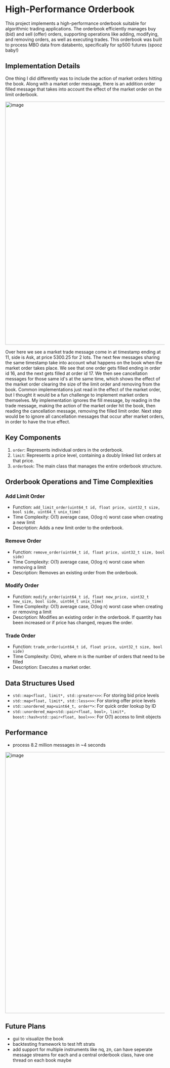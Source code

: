 # High-Performance Orderbook 

This project implements a high-performance orderbook suitable for algorithmic trading applications. The orderbook efficiently manages buy (bid) and sell (offer) orders, supporting operations like adding, modifying, and removing orders, as well as executing trades. This orderbook was built to process MBO data from databento, specifically for sp500 futures (spooz baby!)

## Implementation Details 

One thing I did differently was to include the action of market orders hitting the book. Along with a market order message, there is an addition order filled message that takes into account the effect of the market order on the limit orderbook. 

<img width="769" alt="image" src="https://github.com/user-attachments/assets/8c2e4505-78e2-4374-b3e9-344ca1f85fb6">

Over here we see a market trade message come in at timestamp ending at 11, side is Ask, at price 5300.25 for 2 lots. The next few messages sharing the same timestamp take into account what happens on the book when the market order takes place. We see that one order gets filled ending in order id 16, and the next gets filled at order id 17. We then see cancellation messages for those same id's at the same time, which shows the effect of the market order clearing the size of the limit order and removing from the book. Common implementations just read in the effect of the market order, but I thought it would be a fun challenge to implement market orders themselves. My implementation ignores the fill message, by reading in the trade message, making the action of the market order hit the book, then reading the cancellation message, removing the filled limit order. Next step would be to ignore all cancellation messages that occur after market orders, in order to have the true effect. 


## Key Components

1. `order`: Represents individual orders in the orderbook.
2. `limit`: Represents a price level, containing a doubly linked list orders at that price.
3. `orderbook`: The main class that manages the entire orderbook structure. 

## Orderbook Operations and Time Complexities

### Add Limit Order
- Function: `add_limit_order(uint64_t id, float price, uint32_t size, bool side, uint64_t unix_time)`
- Time Complexity: O(1) average case, O(log n) worst case when creating a new limit
- Description: Adds a new limit order to the orderbook.

### Remove Order
- Function: `remove_order(uint64_t id, float price, uint32_t size, bool side)`
- Time Complexity: O(1) average case, O(log n) worst case when removing a limit
- Description: Removes an existing order from the orderbook.

### Modify Order
- Function: `modify_order(uint64_t id, float new_price, uint32_t new_size, bool side, uint64_t unix_time)`
- Time Complexity: O(1) average case, O(log n) worst case when creating or removing a limit
- Description: Modifies an existing order in the orderbook. If quantity has been increased or if price has changed, reques the order. 

### Trade Order
- Function: `trade_order(uint64_t id, float price, uint32_t size, bool side)`
- Time Complexity: O(m), where m is the number of orders that need to be filled
- Description: Executes a market order. 

## Data Structures Used

- `std::map<float, limit*, std::greater<>>`: For storing bid price levels
- `std::map<float, limit*, std::less<>>`: For storing offer price levels
- `std::unordered_map<uint64_t, order*>`: For quick order lookup by ID
- `std::unordered_map<std::pair<float, bool>, limit*, boost::hash<std::pair<float, bool>>>`: For O(1) access to limit objects

## Performance 
- process 8.2 million messages in ~4 seconds 
<img width="826" alt="image" src="https://github.com/user-attachments/assets/492688c4-a31f-4428-9119-c7b9a8b383b8">

## Future Plans 
- gui to visualize the book 
- backtesting framework to test hft strats
- add support for multiple instruments like nq, zn, can have seperate message streams for each and a central orderbook class, have one thread on each book maybe




